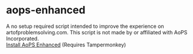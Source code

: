 # aops-enhanced
A no setup required script intended to improve the experience on artofproblemsolving.com. This script is not made by or affiliated with AoPS Incorporated.<br>
<a href='https://github.com/epiccakeking/aops-enhanced/raw/master/aopsenhanced.user.js'>Install AoPS Enhanced</a> (Requires Tampermonkey)
